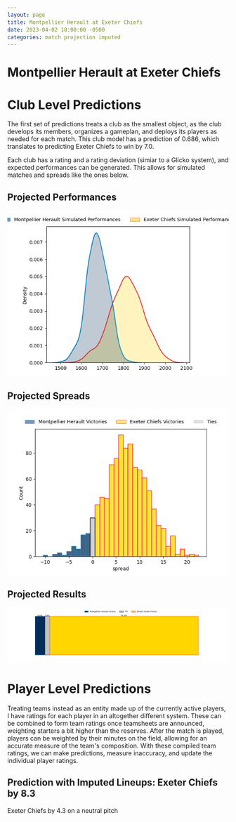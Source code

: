 ```yaml
---  
layout: page  
title: Montpellier Herault at Exeter Chiefs  
date: 2023-04-02 18:00:00 -0500  
categories: match projection imputed  
---
```

# Montpellier Herault at Exeter Chiefs

# Club Level Predictions


The first set of predictions treats a club as the smallest object, as the club develops its members, organizes a gameplan, and deploys its players as needed for each match. This club model has a prediction of 0.686, which translates to predicting Exeter Chiefs to win by 7.0.

Each club has a rating and a rating deviation (simiar to a Glicko system), and expected performances can be generated. This allows for simulated matches and spreads like the ones below.
## Projected Performances


![Projected Performances](plots/performances_2023-04-02-ExeterChiefs-MontpellierHerault.png)
## Projected Spreads


![Projected Spreads](plots/spreads_2023-04-02-ExeterChiefs-MontpellierHerault.png)
## Projected Results


![Projected Results](plots/resultbar_2023-04-02-ExeterChiefs-MontpellierHerault.png)
# Player Level Predictions


Treating teams instead as an entity made up of the currently active players, I have ratings for each player in an altogether different system. These can be combined to form team ratings once teamsheets are announced, weighting starters a bit higher than the reserves. After the match is played, players can be weighted by their minutes on the field, allowing for an accurate measure of the team's composition. With these compiled team ratings, we can make predictions, measure inaccuracy, and update the individual player ratings.
## Prediction with Imputed Lineups: Exeter Chiefs by 8.3


Exeter Chiefs by 4.3 on a neutral pitch

